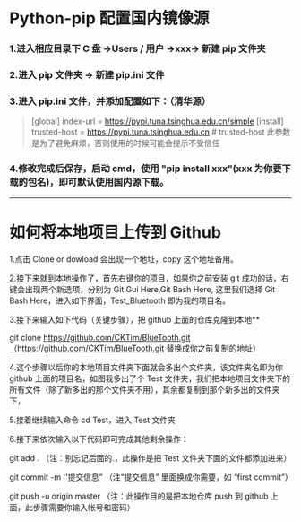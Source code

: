 # Python-pip 配置国内镜像源

### 1.进入相应目录下 C 盘 ->Users / 用户 ->xxx-> 新建 pip 文件夹

### 2.进入 pip 文件夹 -> 新建 pip.ini 文件

### 3.进入 pip.ini 文件，并添加配置如下：（清华源）

>[global]
>index-url = https://pypi.tuna.tsinghua.edu.cn/simple
>[install]
>trusted-host = https://pypi.tuna.tsinghua.edu.cn  # trusted-host 此参数是为了避免麻烦，否则使用的时候可能会提示不受信任

### 4.修改完成后保存，启动 cmd，使用 "pip install xxx"(xxx 为你要下载的包名)，即可默认使用国内源下载。



----



# 如何将本地项目上传到 Github

1.点击 Clone or dowload 会出现一个地址，copy 这个地址备用。

2.接下来就到本地操作了，首先右键你的项目，如果你之前安装 git 成功的话，右键会出现两个新选项，分别为 Git Gui Here,Git Bash Here, 这里我们选择 Git Bash Here，进入如下界面，Test_Bluetooth 即为我的项目名。

3.接下来输入如下代码（关键步骤），把 github 上面的仓库克隆到本地**

git clone https://github.com/CKTim/BlueTooth.git（https://github.com/CKTim/BlueTooth.git 替换成你之前复制的地址）

4.这个步骤以后你的本地项目文件夹下面就会多出个文件夹，该文件夹名即为你 github 上面的项目名，如图我多出了个 Test 文件夹，我们把本地项目文件夹下的所有文件（除了新多出的那个文件夹不用），其余都复制到那个新多出的文件夹下，

5.接着继续输入命令 cd Test，进入 Test 文件夹

6.接下来依次输入以下代码即可完成其他剩余操作：

git add .    （注：别忘记后面的.，此操作是把 Test 文件夹下面的文件都添加进来）

git commit  -m  ''提交信息”  （注“提交信息” 里面换成你需要，如 “first commit”）

git push -u origin master  （注：此操作目的是把本地仓库 push 到 github 上面，此步骤需要你输入帐号和密码）
